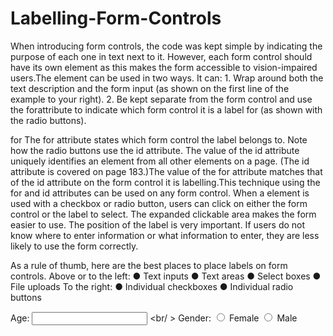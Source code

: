 # Labelling-Form-Controls

<label>
When introducing form controls, the code was kept simple by indicating the purpose of each one in text next to it. However, each form control should have its own <label> element as this makes the form accessible to vision-impaired users.The <label> element can be used in two ways. It can:
1. Wrap around both the text description and the form input (as shown on the first line of the example to your right).
2. Be kept separate from the form control and use the forattribute to indicate which form control it is a label for (as shown with the radio buttons).

for
The for attribute states which form control the label belongs to. Note how the radio buttons use the id attribute. The value of the id attribute uniquely identifies an 
element from all other elements on a page. (The id attribute is covered on page 183.)The value of the for attribute matches that of the id attribute on the form control it is labelling.This technique using the for and id attributes can be used on any form control. When a <label>element is used with a checkbox or radio button, users can click on either the form control or the label to select. The expanded clickable area makes the form easier to use. The position of the label is very important. If users do not know where to enter information or what information to enter, they are less likely to use the form correctly. 

As a rule of thumb, here are the best places to place labels on form controls.
Above or to the left:
● Text inputs
● Text areas
● Select boxes
● File uploads
To the right:
● Individual checkboxes
● Individual radio buttons


<label>Age: <input type="text" name="age" /></label>
<br/ >
Gender:
<input id="female" type="radio" name="gender"
 value="f">
<label for="female">Female</label>
<input id="male" type="radio" name="gender" 
 value="m">
<label for="male">Male</label>
